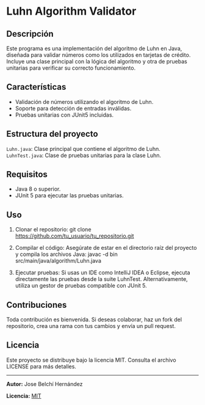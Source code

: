 # Luhn Algorithm Validator

## Descripción
Este programa es una implementación del algoritmo de Luhn en Java, diseñada para validar números como los utilizados en tarjetas de crédito. 
Incluye una clase principal con la lógica del algoritmo y otra de pruebas unitarias para verificar su correcto funcionamiento.

## Características
- Validación de números utilizando el algoritmo de Luhn.
- Soporte para detección de entradas inválidas.
- Pruebas unitarias con JUnit5 incluidas.

## Estructura del proyecto
`Luhn.java`: Clase principal que contiene el algoritmo de Luhn.
`LuhnTest.java`: Clase de pruebas unitarias para la clase Luhn.

## Requisitos
- Java 8 o superior.
- JUnit 5 para ejecutar las pruebas unitarias.
  
## Uso
1) Clonar el repositorio:
    git clone https://github.com/tu_usuario/tu_repositorio.git

2) Compilar el código:
    Asegúrate de estar en el directorio raíz del proyecto y compila los archivos Java:
    javac -d bin src/main/java/algorithm/Luhn.java

3) Ejecutar pruebas:
    Si usas un IDE como IntelliJ IDEA o Eclipse, ejecuta directamente las pruebas desde la suite LuhnTest. Alternativamente, utiliza un gestor de pruebas compatible con JUnit 5.

## Contribuciones
Toda contribución es bienvenida. Si deseas colaborar, haz un fork del repositorio, crea una rama con tus cambios y envía un pull request.

## Licencia
Este proyecto se distribuye bajo la licencia MIT. Consulta el archivo LICENSE para más detalles.

---
**Autor:** Jose Belchí Hernández

**Licencia:** [MIT](https://github.com/josebelchi/Luhn-Algorithm/blob/main/LICENSE.txt)
